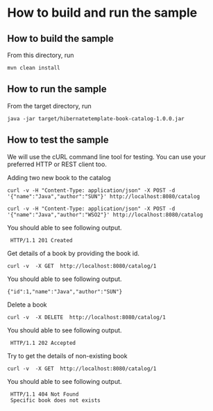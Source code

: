 # How to build and run the sample

## How to build the sample

From this directory, run

```
mvn clean install
```

## How to run the sample

From the target directory, run
```
java -jar target/hibernatetemplate-book-catalog-1.0.0.jar
```

## How to test the sample

We will use the cURL command line tool for testing. You can use your preferred HTTP or REST client too.

Adding two new book to the catalog 

``` 
curl -v -H "Content-Type: application/json" -X POST -d '{"name":"Java","author":"SUN"}' http://localhost:8080/catalog
```

```
curl -v -H "Content-Type: application/json" -X POST -d '{"name":"Java","author":"WSO2"}' http://localhost:8080/catalog
```

You should able to see following output. 

```
 HTTP/1.1 201 Created
```

Get details of a book by providing the book id. 

```
curl -v  -X GET  http://localhost:8080/catalog/1
```
You should able to see following output.

```
{"id":1,"name":"Java","author":"SUN"}
```

Delete a book 

```
curl -v  -X DELETE  http://localhost:8080/catalog/1
```

You should able to see following output.
``` 
 HTTP/1.1 202 Accepted
``` 

Try to get the details of non-existing book

``` 
curl -v  -X GET  http://localhost:8080/catalog/1
 ```
 
 You should able to see following output.
 
```  
 HTTP/1.1 404 Not Found
 Specific book does not exists
 ``` 